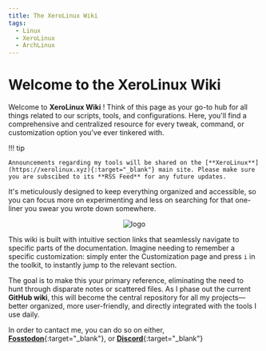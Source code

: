 ```yaml
---
title: The XeroLinux Wiki
tags:
  - Linux
  - XeroLinux
  - ArchLinux
---
```


# Welcome to the XeroLinux Wiki

Welcome to **XeroLinux Wiki** ! Think of this page as your go-to hub for all things related to our scripts, tools, and configurations. Here, you'll find a comprehensive and centralized resource for every tweak, command, or customization option you've ever tinkered with.

!!! tip

    Announcements regarding my tools will be shared on the [**XeroLinux**](https://xerolinux.xyz){:target="_blank"} main site. Please make sure you are subscibed to its **RSS Feed** for any future updates.

It's meticulously designed to keep everything organized and accessible, so you can focus more on experimenting and less on searching for that one-liner you swear you wrote down somewhere.

<p align="center">
    <img src="https://i.imgur.com/9HqsYLP.png" alt="logo">
</p>

This wiki is built with intuitive section links that seamlessly navigate to specific parts of the documentation. Imagine needing to remember a specific customization: simply enter the Customization page and press `i` in the toolkit, to instantly jump to the relevant section.

The goal is to make this your primary reference, eliminating the need to hunt through disparate notes or scattered files. As I phase out the current **GitHub wiki**, this will become the central repository for all my projects—better organized, more user-friendly, and directly integrated with the tools I use daily.

In order to cantact me, you can do so on either, [**Fosstodon**](https://fosstodon.org/@XeroLinux){:target="_blank"}, or [**Discord**](https://discord.gg/5sqxTSuKZu){:target="_blank"}


